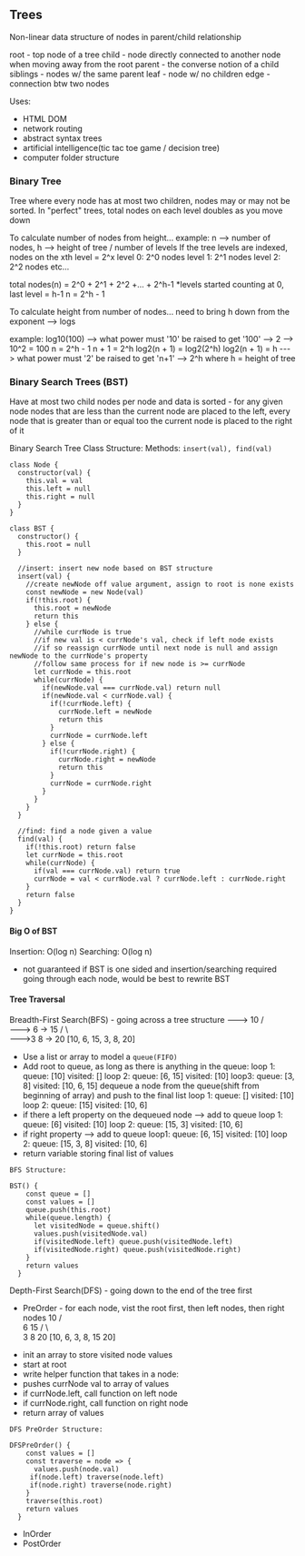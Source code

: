 ## Trees

Non-linear data structure of nodes in parent/child relationship

root - top node of a tree
child - node directly connected to another node when moving away from the root
parent - the converse notion of a child
siblings - nodes w/ the same parent
leaf - node w/ no children
edge - connection btw two nodes

Uses:
- HTML DOM
- network routing
- abstract syntax trees
- artificial intelligence(tic tac toe game / decision tree)
- computer folder structure

### Binary Tree
Tree where every node has at most two children, nodes may or may not be sorted.
In "perfect" trees, total nodes on each level doubles as you move down

To calculate number of nodes from height...
example: n --> number of nodes, h --> height of tree / number of levels
If the tree levels are indexed, nodes on the xth level = 2^x
level 0: 2^0 nodes
level 1: 2^1 nodes
level 2: 2^2 nodes
etc...

total nodes(n) = 2^0 + 2^1 + 2^2 +... + 2^h-1
*levels started counting at 0, last level = h-1
n = 2^h - 1

To calculate height from number of nodes...
need to bring h down from the exponent --> logs

example: log10(100) --> what power must '10' be raised to get '100' --> 2 --> 10^2 = 100
n = 2^h - 1
n + 1 = 2^h
log2(n + 1) = log2(2^h)
log2(n + 1) = h ---> what power must '2' be raised to get 'n+1' --> 2^h where h = height of tree

### Binary Search Trees (BST)

Have at most two child nodes per node and data is sorted - for any given node nodes that are less than the current node are placed to the left, every node that is greater than or equal too the current node is placed to the right of it

Binary Search Tree Class Structure:
Methods: `insert(val), find(val)`
```
class Node {
  constructor(val) {
    this.val = val
    this.left = null
    this.right = null
  }
}

class BST {
  constructor() {
    this.root = null
  }

  //insert: insert new node based on BST structure
  insert(val) {
    //create newNode off value argument, assign to root is none exists
    const newNode = new Node(val)
    if(!this.root) {
      this.root = newNode
      return this
    } else {
      //while currNode is true
      //if new val is < currNode's val, check if left node exists
      //if so reassign currNode until next node is null and assign newNode to the currNode's property
      //follow same process for if new node is >= currNode
      let currNode = this.root
      while(currNode) {
        if(newNode.val === currNode.val) return null
        if(newNode.val < currNode.val) {
          if(!currNode.left) {
            currNode.left = newNode
            return this
          }
          currNode = currNode.left
        } else {
          if(!currNode.right) {
            currNode.right = newNode
            return this
          }
          currNode = currNode.right
        }
      }
    }
  }

  //find: find a node given a value
  find(val) {
    if(!this.root) return false
    let currNode = this.root
    while(currNode) {
      if(val === currNode.val) return true
      currNode = val < currNode.val ? currNode.left : currNode.right
    }
    return false
  }
}
```

#### Big O of BST
Insertion: O(log n)
Searching: O(log n)
* not guaranteed if BST is one sided and insertion/searching required going through each node, would be best to rewrite BST

#### Tree Traversal
Breadth-First Search(BFS) - going across a tree structure
--->    10
       /  \
--->  6 -> 15
     / \     \
--->3   8 ->  20
[10, 6, 15, 3, 8, 20]

* Use a list or array to model a `queue(FIFO)`
* Add root to queue, as long as there is anything in the queue:
loop 1:
queue: [10]
visited: []
loop 2:
queue: [6, 15]
visited: [10]
loop3:
queue: [3, 8]
visited: [10, 6, 15]
  dequeue a node from the queue(shift from beginning of array) and push to the final list
loop 1:
queue: []
visited: [10]
loop 2:
queue: [15]
visited: [10, 6]
* if there a left property on the dequeued node --> add to queue
loop 1:
queue: [6]
visited: [10]
loop 2:
queue: [15, 3]
visited: [10, 6]
* if right property --> add to queue
loop1:
queue: [6, 15]
visited: [10]
loop 2:
queue: [15, 3, 8]
visited: [10, 6]
* return variable storing final list of values

```
BFS Structure:

BST() {
    const queue = []
    const values = []
    queue.push(this.root)
    while(queue.length) {
      let visitedNode = queue.shift()
      values.push(visitedNode.val)
      if(visitedNode.left) queue.push(visitedNode.left)
      if(visitedNode.right) queue.push(visitedNode.right)
    }
    return values
  }
```


Depth-First Search(DFS) - going down to the end of the tree first
 - PreOrder - for each node, vist the root first, then left nodes, then right nodes
    10
   /  \
  6    15
 / \     \
3   8     20
[10, 6, 3, 8, 15 20]

* init an array to store visited node values
* start at root
* write helper function that takes in a node:
* pushes currNode val to array of values
* if currNode.left, call function on left node
* if currNode.right, call function on right node
* return array of values

```
DFS PreOrder Structure:

DFSPreOrder() {
    const values = []
    const traverse = node => {
      values.push(node.val)
     if(node.left) traverse(node.left)
     if(node.right) traverse(node.right)
    }
    traverse(this.root)
    return values
  }
```

 - InOrder
 - PostOrder
